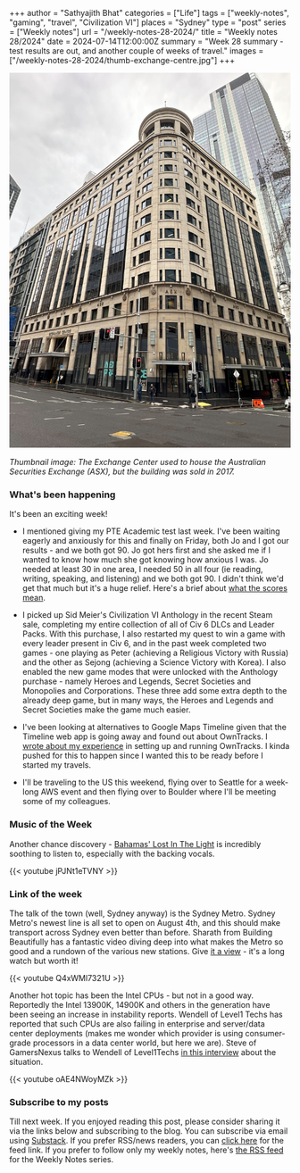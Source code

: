 +++
author = "Sathyajith Bhat"
categories = ["Life"]
tags = ["weekly-notes", "gaming", "travel", "Civilization VI"]
places = "Sydney"
type = "post"
series = ["Weekly notes"]
url = "/weekly-notes-28-2024/"
title = "Weekly notes 28/2024"
date = 2024-07-14T12:00:00Z
summary = "Week 28 summary - test results are out, and another couple of weeks of travel."
images = ["/weekly-notes-28-2024/thumb-exchange-centre.jpg"]
+++

![](thumb-exchange-centre.jpg)

_Thumbnail image: The Exchange Center used to house the Australian Securities Exchange (ASX), but the building was sold in 2017._ 

### What's been happening

It's been an exciting week! 

* I mentioned giving my PTE Academic test last week. I've been waiting eagerly and anxiously for this and finally on Friday, both Jo and I got our results - and we both got 90. Jo got hers first and she asked me if I wanted to know how much she got knowing how anxious I was. Jo needed at least 30 in one area, I needed 50 in all four (ie reading, writing, speaking, and listening) and we both got 90. I didn't think we'd get that much but it's a huge relief. Here's a brief about [what the scores mean](https://www.pearsonpte.com/pte-academic/scoring/understand-your-score).

* I picked up Sid Meier's Civilization VI Anthology in the recent Steam sale, completing my entire collection of all of Civ 6 DLCs and Leader Packs. With this purchase, I also restarted my quest to win a game with every leader present in Civ 6, and in the past week completed two games - one playing as Peter (achieving a Religious Victory with Russia) and the other as Sejong (achieving a Science Victory with Korea). I also enabled the new game modes that were unlocked with the Anthology purchase - namely Heroes and Legends, Secret Societies and Monopolies and Corporations. These three add some extra depth to the already deep game, but in many ways, the Heroes and Legends and Secret Societies make the game much easier. 

* I've been looking at alternatives to Google Maps Timeline given that the Timeline web app is going away and found out about OwnTracks. I [wrote about my experience](https://sathyasays.com/2024/07/13/self-hosting-owntracks-google-maps-timeline-alternative/) in setting up and running OwnTracks. I kinda pushed for this to happen since I wanted this to be ready before I started my travels. 

* I'll be traveling to the US this weekend, flying over to Seattle for a week-long AWS event and then flying over to Boulder where I'll be meeting some of my colleagues. 

### Music of the Week

Another chance discovery - [Bahamas' Lost In The Light](https://www.youtube.com/watch?v=jPJNt1eTVNY) is incredibly soothing to listen to, especially with the backing vocals. 

  {{< youtube jPJNt1eTVNY >}}

### Link of the week

The talk of the town (well, Sydney anyway) is the Sydney Metro. Sydney Metro's newest line is all set to open on August 4th, and this should make transport across Sydney even better than before. Sharath from Building Beautifully has a fantastic video diving deep into what makes the Metro so good and a rundown of the various new stations. Give [it a view](https://www.youtube.com/watch?v=Q4xWMl7321U) - it's a long watch but worth it! 

  {{< youtube Q4xWMl7321U >}}

Another hot topic has been the Intel CPUs - but not in a good way. Reportedly the Intel 13900K, 14900K and others in the generation have been seeing an increase in instability reports. Wendell of Level1 Techs has reported that such CPUs are also failing in enterprise and server/data center deployments (makes me wonder which provider is using consumer-grade processors in a data center world, but here we are). Steve of GamersNexus talks to Wendell of Level1Techs [in this interview](https://www.youtube.com/watch?v=oAE4NWoyMZk) about the situation.
 
  {{< youtube oAE4NWoyMZk >}}

### Subscribe to my posts

Till next week. If you enjoyed reading this post, please consider sharing it via the links below and subscribing to the blog. You can subscribe via email using [Substack](https://sathyabhat.substack.com/). If you prefer RSS/news readers, you can [click here](https://sathyabh.at/index.xml) for the feed link. If you prefer to follow only my weekly notes, here's [the RSS feed](https://sathyabh.at/series/weekly-notes/index.xml) for the Weekly Notes series. 